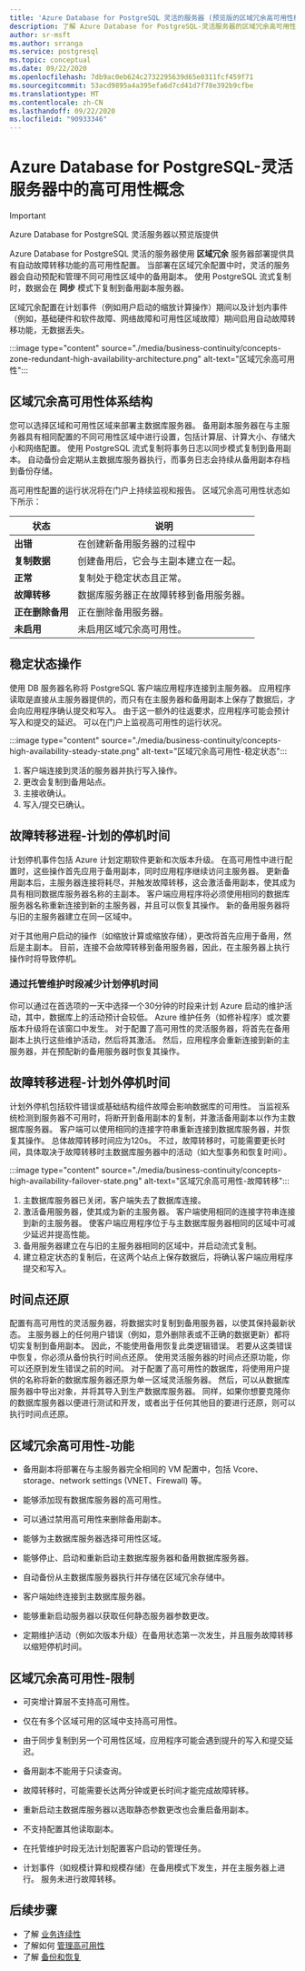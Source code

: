 ```yaml
---
title: 'Azure Database for PostgreSQL 灵活的服务器 (预览版的区域冗余高可用性概述) '
description: 了解 Azure Database for PostgreSQL-灵活服务器的区域冗余高可用性的概念
author: sr-msft
ms.author: srranga
ms.service: postgresql
ms.topic: conceptual
ms.date: 09/22/2020
ms.openlocfilehash: 7db9ac0eb624c2732295639d65e0311fcf459f71
ms.sourcegitcommit: 53acd9895a4a395efa6d7cd41d7f78e392b9cfbe
ms.translationtype: MT
ms.contentlocale: zh-CN
ms.lasthandoff: 09/22/2020
ms.locfileid: "90933346"
---
```

# <a name="high-availability-concepts-in-azure-database-for-postgresql---flexible-server"></a>Azure Database for PostgreSQL-灵活服务器中的高可用性概念

> [!IMPORTANT]
> Azure Database for PostgreSQL 灵活服务器以预览版提供

Azure Database for PostgreSQL 灵活的服务器使用 **区域冗余** 服务器部署提供具有自动故障转移功能的高可用性配置。 当部署在区域冗余配置中时，灵活的服务器会自动预配和管理不同可用性区域中的备用副本。 使用 PostgreSQL 流式复制时，数据会在 **同步** 模式下复制到备用副本服务器。 

区域冗余配置在计划事件（例如用户启动的缩放计算操作）期间以及计划内事件（例如，基础硬件和软件故障、网络故障和可用性区域故障）期间启用自动故障转移功能，无数据丢失。 

:::image type="content" source="./media/business-continuity/concepts-zone-redundant-high-availability-architecture.png" alt-text="区域冗余高可用性"::: 

## <a name="zone-redundant-high-availability-architecture"></a>区域冗余高可用性体系结构

您可以选择区域和可用性区域来部署主数据库服务器。 备用副本服务器在与主服务器具有相同配置的不同可用性区域中进行设置，包括计算层、计算大小、存储大小和网络配置。 使用 PostgreSQL 流式复制将事务日志以同步模式复制到备用副本。 自动备份会定期从主数据库服务器执行，而事务日志会持续从备用副本存档到备份存储。 

高可用性配置的运行状况将在门户上持续监视和报告。 区域冗余高可用性状态如下所示：

| **状态** | **说明** |
| ------- | ------ |
| <b> 出错 | 在创建新备用服务器的过程中 |
| <b> 复制数据 | 创建备用后，它会与主副本建立在一起。 |
| <b> 正常 | 复制处于稳定状态且正常。 |
| <b> 故障转移 | 数据库服务器正在故障转移到备用服务器。 |
| <b> 正在删除备用 | 正在删除备用服务器。 | 
| <b> 未启用 | 未启用区域冗余高可用性。  |

## <a name="steady-state-operations"></a>稳定状态操作

使用 DB 服务器名称将 PostgreSQL 客户端应用程序连接到主服务器。 应用程序读取是直接从主服务器提供的，而只有在主服务器和备用副本上保存了数据后，才会向应用程序确认提交和写入。 由于这一额外的往返要求，应用程序可能会预计写入和提交的延迟。 可以在门户上监视高可用性的运行状况。

:::image type="content" source="./media/business-continuity/concepts-high-availability-steady-state.png" alt-text="区域冗余高可用性-稳定状态"::: 

1. 客户端连接到灵活的服务器并执行写入操作。
2. 更改会复制到备用站点。
3. 主接收确认。
4. 写入/提交已确认。

## <a name="failover-process---planned-downtimes"></a>故障转移进程-计划的停机时间

计划停机事件包括 Azure 计划定期软件更新和次版本升级。 在高可用性中进行配置时，这些操作首先应用于备用副本，同时应用程序继续访问主服务器。 更新备用副本后，主服务器连接将耗尽，并触发故障转移，这会激活备用副本，使其成为具有相同数据库服务器名称的主副本。 客户端应用程序将必须使用相同的数据库服务器名称重新连接到新的主服务器，并且可以恢复其操作。 新的备用服务器将与旧的主服务器建立在同一区域中。 

对于其他用户启动的操作（如缩放计算或缩放存储），更改将首先应用于备用，然后是主副本。 目前，连接不会故障转移到备用服务器，因此，在主服务器上执行操作时将导致停机。

### <a name="reducing-planned-downtime-with-managed-maintenance-window"></a>通过托管维护时段减少计划停机时间

 你可以通过在首选项的一天中选择一个30分钟的时段来计划 Azure 启动的维护活动，其中，数据库上的活动预计会较低。 Azure 维护任务（如修补程序）或次要版本升级将在该窗口中发生。  对于配置了高可用性的灵活服务器，将首先在备用副本上执行这些维护活动，然后将其激活。 然后，应用程序会重新连接到新的主服务器，并在预配新的备用服务器时恢复其操作。

## <a name="failover-process---unplanned-downtimes"></a>故障转移进程-计划外停机时间

计划外停机包括软件错误或基础结构组件故障会影响数据库的可用性。 当监视系统检测到服务器不可用时，将断开到备用副本的复制，并激活备用副本以作为主数据库服务器。 客户端可以使用相同的连接字符串重新连接到数据库服务器，并恢复其操作。 总体故障转移时间应为120s。 不过，故障转移时，可能需要更长时间，具体取决于故障转移时主数据库服务器中的活动（如大型事务和恢复时间）。

:::image type="content" source="./media/business-continuity/concepts-high-availability-failover-state.png" alt-text="区域冗余高可用性-故障转移"::: 

1. 主数据库服务器已关闭，客户端失去了数据库连接。 
2. 激活备用服务器，使其成为新的主服务器。 客户端使用相同的连接字符串连接到新的主服务器。 使客户端应用程序位于与主数据库服务器相同的区域中可减少延迟并提高性能。
3. 备用服务器建立在与旧的主服务器相同的区域中，并启动流式复制。 
4. 建立稳定状态的复制后，在这两个站点上保存数据后，将确认客户端应用程序提交和写入。

## <a name="point-in-time-restore"></a>时间点还原 

配置有高可用性的灵活服务器，将数据实时复制到备用服务器，以使其保持最新状态。 主服务器上的任何用户错误（例如，意外删除表或不正确的数据更新）都将切实复制到备用副本。 因此，不能使用备用恢复此类逻辑错误。 若要从这类错误中恢复，你必须从备份执行时间点还原。  使用灵活服务器的时间点还原功能，你可以还原到发生错误之前的时间。 对于配置了高可用性的数据库，将使用用户提供的名称将新的数据库服务器还原为单一区域灵活服务器。 然后，可以从数据库服务器中导出对象，并将其导入到生产数据库服务器。 同样，如果你想要克隆你的数据库服务器以便进行测试和开发，或者出于任何其他目的要进行还原，则可以执行时间点还原。

## <a name="zone-redundant-high-availability---features"></a>区域冗余高可用性-功能

-   备用副本将部署在与主服务器完全相同的 VM 配置中，包括 Vcore、storage、network settings (VNET、Firewall) 等。

-   能够添加现有数据库服务器的高可用性。

-   可以通过禁用高可用性来删除备用副本。

-   能够为主数据库服务器选择可用性区域。

-   能够停止、启动和重新启动主数据库服务器和备用数据库服务器。

-   自动备份从主数据库服务器执行并存储在区域冗余存储中。

-   客户端始终连接到主数据库服务器。

-   能够重新启动服务器以获取任何静态服务器参数更改。
  
-   定期维护活动（例如次版本升级）在备用状态第一次发生，并且服务故障转移以缩短停机时间。  

## <a name="zone-redundant-high-availability---limitations"></a>区域冗余高可用性-限制

-   可突增计算层不支持高可用性。
-   仅在有多个区域可用的区域中支持高可用性。
-   由于同步复制到另一个可用性区域，应用程序可能会遇到提升的写入和提交延迟。

-   备用副本不能用于只读查询。

-   故障转移时，可能需要长达两分钟或更长时间才能完成故障转移。

-   重新启动主数据库服务器以选取静态参数更改也会重启备用副本。

-   不支持配置其他读取副本。

-   在托管维护时段无法计划配置客户启动的管理任务。

-   计划事件（如规模计算和规模存储）在备用模式下发生，并在主服务器上进行。 服务未进行故障转移。 

## <a name="next-steps"></a>后续步骤

-   了解 [业务连续性](./concepts-business-continuity.md)
-   了解如何 [管理高可用性](./how-to-manage-high-availability-portal.md)
-   了解 [备份和恢复](./concepts-backup-restore.md)